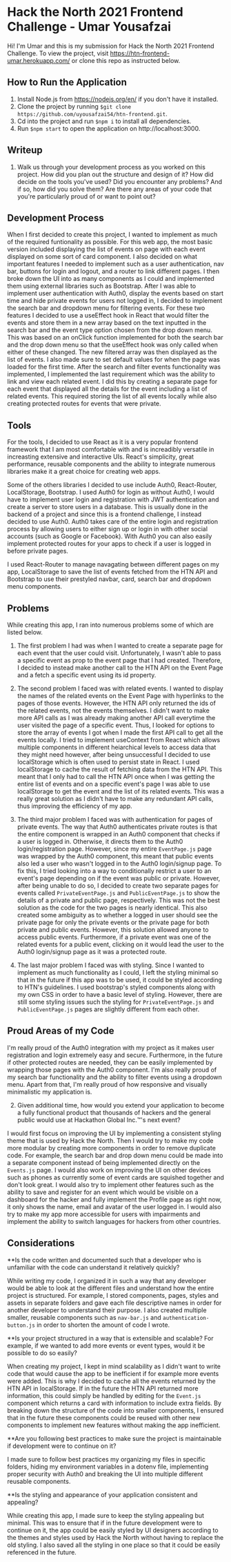 # Hack the North 2021 Frontend Challenge - Umar Yousafzai

Hi! I'm Umar and this is my submission for Hack the North 2021 Frontend Challenge. To view the project, visit https://htn-frontend-umar.herokuapp.com/ or clone this repo as instructed below.

## How to Run the Application

1. Install Node.js from https://nodejs.org/en/ if you don't have it installed.
2. Clone the project by running `$git clone https://github.com/uyousafzai54/htn-frontend.git`.
3. Cd into the project and run `$npm i` to install all dependencies.
4. Run `$npm start` to open the application on http://localhost:3000.

## Writeup

1. Walk us through your development process as you worked on this project. How did you plan out the structure and design of it? How did decide on the tools you've used? Did you encounter any problems? And if so, how did you solve them? Are there any areas of your code that you're particularly proud of or want to point out?

## Development Process

When I first decided to create this project, I wanted to implement as much of the required funtionality as possible. For this web app, the most basic version included displaying the list of events on page with each event displayed on some sort of card component. I also decided on what important features I needed to implement such as a user authentication, nav bar, buttons for login and logout, and a router to link different pages. I then broke down the UI into as many components as I could and implemented them using external libraries such as Bootstrap. After I was able to implement user authentication with Auth0, display the events based on start time and hide private events for users not logged in, I decided to implement the search bar and dropdown menu for filtering events. For these two features I decided to use a useEffect hook in React that would filter the events and store them in a new array based on the text inputted in the search bar and the event type option chosen from the drop down menu. This was based on an onClick function implemented for both the search bar and the drop down menu so that the useEffect hook was only called when either of these changed. The new filtered array was then displayed as the list of events. I also made sure to set default values for when the page was loaded for the first time. After the search and filter events functionality was implemented, I implemented the last requirement which was the ability to link and view each related event. I did this by creating a separate page for each event that displayed all the details for the event including a list of related events. This required storing the list of all events locally while also creating protected routes for events that were private.

## Tools

For the tools, I decided to use React as it is a very popular frontend framework that I am most comfortable with and is increadibly versatile in increasting extensive and interactive UIs. React's simplicity, great performance, reusable components and the ability to integrate numerous libraries make it a great choice for creating web apps.

Some of the others libraries I decided to use include Auth0, React-Router, LocalStorage, Bootstrap. I used Auth0 for login as without Auth0, I would have to implement user login and registration with JWT authentication and create a server to store users in a database. This is usually done in the backend of a project and since this is a frontend challenge, I instead decided to use Auth0. Auth0 takes care of the entire login and registration process by allowing users to either sign up or login in with other social accounts (such as Google or Facebook). With Auth0 you can also easily implement protected routes for your apps to check if a user is logged in before private pages.

I used React-Router to manage navagating between different pages on my app, LocalStorage to save the list of events fetched from the HTN API and Bootstrap to use their prestyled navbar, card, search bar and dropdown menu components.

## Problems

While creating this app, I ran into numerous problems some of which are listed below.

1. The first problem I had was when I wanted to create a separate page for each event that the user could visit. Unfortunately, I wasn't able to pass a specific event as prop to the event page that I had created. Therefore, I decided to instead make another call to the HTN API on the Event Page and a fetch a specific event using its id property.

2. The second problem I faced was with related events. I wanted to display the names of the related events on the Event Page with hyperlinks to the pages of those events. However, the HTN API only returned the ids of the related events, not the events themselves. I didn't want to make more API calls as I was already making another API call everytime the user visited the page of a specific event. Thus, I looked for options to store the array of events I got when I made the first API call to get all the events locally. I tried to implement useContext from React which allows multiple components in different heiarchical levels to access data that they might need however, after being unsuccessful I decided to use localStorage which is often used to persist state in React. I used localStorage to cache the result of fetching data from the HTN API. This meant that I only had to call the HTN API once when I was getting the entire list of events and on a specific event's page I was able to use localStorage to get the event and the list of its related events. This was a really great solution as I didn't have to make any redundant API calls, thus improving the efficiency of my app.

3. The third major problem I faced was with authentication for pages of private events. The way that Auth0 authenticates private routes is that the entire component is wrapped in an Auth0 component that checks if a user is logged in. Otherwise, it directs them to the Auth0 login/registration page. However, since my entire `EventPage.js` page was wrapped by the Auth0 component, this meant that public events also led a user who wasn't logged in to the Auth0 login/signup page. To fix this, I tried looking into a way to conditionally restrict a user to an event's page depending on if the event was public or private. However, after being unable to do so, I decided to create two separate pages for events called `PrivateEventPage.js` and `PublicEventPage.js` to show the details of a private and public page, respectively. This was not the best solution as the code for the two pages is nearly identical. This also created some ambiguity as to whether a logged in user should see the private page for only the private events or the private page for both private and public events. However, this solution allowed anyone to access public events. Furthermore, if a private event was one of the related events for a public event, clicking on it would lead the user to the Auth0 login/signup page as it was a protected route.

4. The last major problem I faced was with styling. Since I wanted to implement as much functionality as I could, I left the styling minimal so that in the future if this app was to be used, it could be styled according to HTN's guidelines. I used bootstrap's styled components along with my own CSS in order to have a basic level of styling. However, there are still some styling issues such the styling for `PrivateEventPage.js` and `PublicEventPage.js` pages are slightly different from each other.

## Proud Areas of my Code

I'm really proud of the Auth0 integration with my project as it makes user registration and login extremely easy and secure. Furthermore, in the future if other protected routes are needed, they can be easily implemented by wrapping those pages with the Auth0 component. I'm also really proud of my search bar functionality and the ability to filter events using a dropdown menu. Apart from that, I'm really proud of how responsive and visually minimalistic my application is.

2. Given additional time, how would you extend your application to become a fully functional product that thousands of hackers and the general public would use at Hackathon Global Inc.™'s next event?

I would first focus on improving the UI by implementing a consistent styling theme that is used by Hack the North. Then I would try to make my code more modular by creating more components in order to remove duplicate code. For example, the search bar and drop down menu could be made into a separate component instead of being implemented directly on the `Events.js` page. I would also work on improving the UI on other devices such as phones as currently some of event cards are squished together and don't look great. I would also try to implement other features such as the ability to save and register for an event which would be visible on a dashboard for the hacker and fully implement the Profile page as right now, it only shows the name, email and avatar of the user logged in. I would also try to make my app more accessible for users with impairments and implement the ability to switch languages for hackers from other countries.

## Considerations

**Is the code written and documented such that a developer who is unfamiliar with the code can understand it relatively quickly?

While writing my code, I organized it in such a way that any developer would be able to look at the different files and understand how the entire project is structured. For example, I stored components, pages, styles and assets in separate folders and gave each file descriptive names in order for another developer to understand their purpose. I also created multiple smaller, reusable components such as `nav-bar.js` and `authentication-button.js` in order to shorten the amount of code I wrote.

**Is your project structured in a way that is extensible and scalable? For example, if we wanted to add more events or event types, would it be possible to do so easily?

When creating my project, I kept in mind scalability as I didn't want to write code that would cause the app to be inefficient if for example more events were added. This is why I decided to cache all the events returned by the HTN API in localStorage. If in the future the HTN API returned more information, this could simply be handled by editing for the `Event.js` component which returns a card with information to include extra fields. By breaking down the structure of the code into smaller components, I ensured that in the future these components could be reused with other new components to implement new features without making the app inefficient.

**Are you following best practices to make sure the project is maintainable if development were to continue on it?

I made sure to follow best practices my organizing my files in specific folders, hiding my environment variables in a dotenv file, implementing proper security with Auth0 and breaking the UI into multiple different reusable components.

**Is the styling and appearance of your application consistent and appealing?

While creating this app, I made sure to keep the styling appealing but minimal. This was to ensure that if in the future development were to continue on it, the app could be easily styled by UI designers according to the themes and styles used by Hack the North without having to replace the old styling. I also saved all the styling in one place so that it could be easily referenced in the future.
